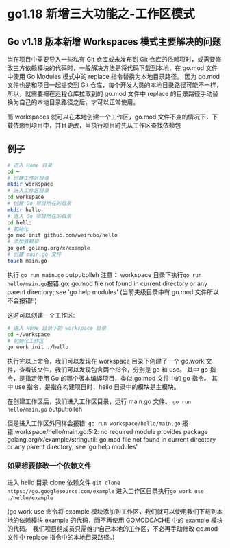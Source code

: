 # go1.18 新增三大功能之-工作区模式

## Go v1.18 版本新增 Workspaces 模式主要解决的问题

当在项目中需要导入一些私有 Git 仓库或未发布到 Git 仓库的依赖项时，或需要修改三方依赖模块的代码时，一般解决方法是将代码下载到本地，在 go.mod 文件中使用 Go Modules 模式中的 replace 指令替换为本地目录路径。
因为 go.mod 文件也是和项目一起提交到 Git 仓库，每个开发人员的本地目录路径可能不一样，所以，就需要把在远程仓库拉取到的 go.mod 文件中 replace 的目录路径手动替换为自己的本地目录路径之后，才可以正常使用。

而 workspaces 就可以在本地创建一个工作区，go.mod 文件不变的情况下，下载依赖到项目中，并且更改，当执行项目时先从工作区查找依赖包

## 例子

```bash
# 进入 Home 目录
cd ~
# 创建工作区目录
mkdir workspace
# 进入工作区目录
cd workspace
# 创建 Go 项目所在的目录
mkdir hello
# 进入 Go 项目所在的目录
cd hello
# 初始化
go mod init github.com/weirubo/hello
# 添加依赖项
go get golang.org/x/example
# 创建 main.go 文件
touch main.go
```

执行 `go run main.go` output:olleh
注意：
workspace 目录下执行`go run hello/main.go`报错:go: go.mod file not found in current directory or any parent directory; see 'go help modules' (当前夫级目录中有 go.mod 文件所以不会报错!!)

这时可以创建一个工作区:

```bash
# 进入 Home 目录下的 workspace 目录
cd ~/workspace
# 初始化工作区
go work init ./hello

```

执行完以上命令，我们可以发现在 workspace 目录下创建了一个 go.work 文件，查看该文件，我们可以发现包含两个指令，分别是 go 和 use。
其中 go 指令，是指定使用 Go 的哪个版本编译项目，类似 go.mod 文件中的 go 指令。
其中 use 指令，是指在构建项目时，hello 目录中的模块是主模块。

在创建工作区后，我们进入工作区目录，运行 main.go 文件。
`go run hello/main.go` output:olleh

但是进入工作区外同样会报错:
`go run workspace/hello/main.go` 报错:workspace/hello/main.go:5:2: no required module provides package golang.org/x/example/stringutil: go.mod file not found in current directory or any parent directory; see 'go help modules'

### 如果想要修改一个依赖文件

进入 hello 目录 clone 依赖文件 `git clone https://go.googlesource.com/example`
进入工作区目录执行`go work use ./hello/example`

(go work use 命令将 example 模块添加到工作区，我们就可以使用我们下载到本地的依赖模块 example 的代码，而不再使用 GOMODCACHE 中的 example 模块的代码。
我们项目组成员只需维护自己本地的工作区，不必再手动修改 go.mod 文件中 replace 指令中的本地目录路径。)
